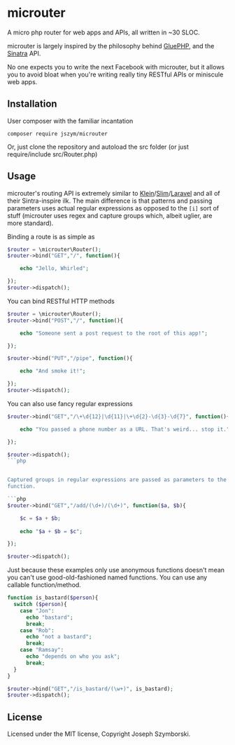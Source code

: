 # microuter

A micro php router for web apps and APIs, all written in ~30 SLOC.

microuter is largely inspired by the philosophy behind [GluePHP](http://gluephp.com/), and the [Sinatra](http://www.sinatrarb.com/) API.

No one expects you to write the next Facebook with microuter, but it allows you to avoid
bloat when you're writing really tiny RESTful APIs or miniscule web apps.

## Installation

User composer with the familiar incantation
```
composer require jszym/microuter
```

Or, just clone the repository and autoload the src folder (or just require/include src/Router.php)

## Usage

microuter's routing API is extremely similar to [Klein](http://chriso.github.io/klein.php/)/[Slim](http://www.slimframework.com/)/[Laravel](http://laravel.com/docs/5.1/routing) and all of their
Sintra-inspire ilk. The main difference is that patterns and passing parameters 
uses actual regular expressions as opposed to the `[i]` sort of stuff (microuter 
uses regex and capture groups which, albeit uglier, are more standard).


Binding a route is as simple as

```php
$router = \microuter\Router();
$router->bind("GET","/", function(){

    echo "Jello, Whirled";

});
$router->dispatch();
```

You can bind RESTful HTTP methods

```php
$router = \microuter\Router();
$router->bind("POST","/", function(){

    echo "Someone sent a post request to the root of this app!";

});

$router->bind("PUT","/pipe", function(){

    echo "And smoke it!";

});
$router->dispatch();
```

You can also use fancy regular expressions

```php
$router->bind("GET","/\+\d{12}|\d{11}|\+\d{2}-\d{3}-\d{7}", function(){

    echo "You passed a phone number as a URL. That's weird... stop it.";

});

$router->dispatch();
```php


Captured groups in regular expressions are passed as parameters to the callback
function.

```php
$router->bind("GET","/add/(\d+)/(\d+)", function($a, $b){

    $c = $a + $b;
    
    echo "$a + $b = $c";

});

$router->dispatch();
```

Just because these examples only use anonymous functions doesn't mean you can't 
use good-old-fashioned named functions. You can use any callable function/method.

```php
function is_bastard($person){
  switch ($person){
    case "Jon":
      echo "bastard";
      break;
    case "Rob":
      echo "not a bastard";
      break;
    case "Ramsay":
      echo "depends on who you ask";
      break;
  }
}

$router->bind("GET","/is_bastard/(\w+)", is_bastard);
$router->dispatch();
```

## License

Licensed under the MIT license, Copyright Joseph Szymborski.